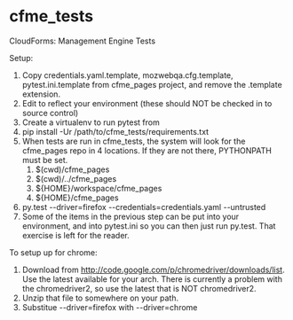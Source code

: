 cfme_tests
==============

CloudForms: Management Engine Tests

Setup:

1. Copy credentials.yaml.template, mozwebqa.cfg.template, pytest.ini.template from cfme_pages project, and remove the .template extension.
2. Edit to reflect your environment (these should NOT be checked in to source control)
3. Create a virtualenv to run pytest from
4. pip install -Ur /path/to/cfme_tests/requirements.txt
5. When tests are run in cfme_tests, the system will look for the cfme_pages repo in 4 locations. If they are not there, PYTHONPATH must be set.
    1. $(cwd)/cfme_pages
    2. $(cwd)/../cfme_pages
    3. ${HOME}/workspace/cfme_pages
    4. ${HOME}/cfme_pages
5. py.test --driver=firefox --credentials=credentials.yaml --untrusted
6. Some of the items in the previous step can be put into your environment, and into pytest.ini so you can then just run py.test. That exercise is left for the reader.

To setup up for chrome:

1. Download from http://code.google.com/p/chromedriver/downloads/list. Use the latest available for your arch. There is currently a problem with the chromedriver2, so use the latest that is NOT chromedriver2.
2. Unzip that file to somewhere on your path.
3. Substitue --driver=firefox with --driver=chrome

